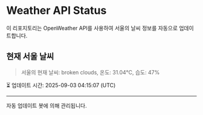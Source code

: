 
# Weather API Status

이 리포지토리는 OpenWeather API를 사용하여 서울의 날씨 정보를 자동으로 업데이트합니다.

## 현재 서울 날씨
> 서울의 현재 날씨: broken clouds, 온도: 31.04°C, 습도: 47%

⏳ 업데이트 시간: 2025-09-03 04:15:07 (UTC)

---
자동 업데이트 봇에 의해 관리됩니다.
